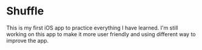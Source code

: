 # Shuffle
This is my first iOS app to practice everything I have learned. I'm still working on this app to make it more user friendly and using different way to improve the app.
